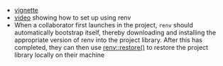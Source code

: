 -   [vignette](https://rstudio.github.io/renv/articles/renv.html)
-   [video](https://www.youtube.com/watch?v=yc7ZB4F_dc0) showing how to set up using renv
-   When a collaborator first launches in the project, `renv` should automatically bootstrap itself, thereby downloading and installing the appropriate version of renv into the project library. After this has completed, they can then use [renv::restore()](https://rstudio.github.io/renv/reference/restore.html) to restore the project library locally on their machine